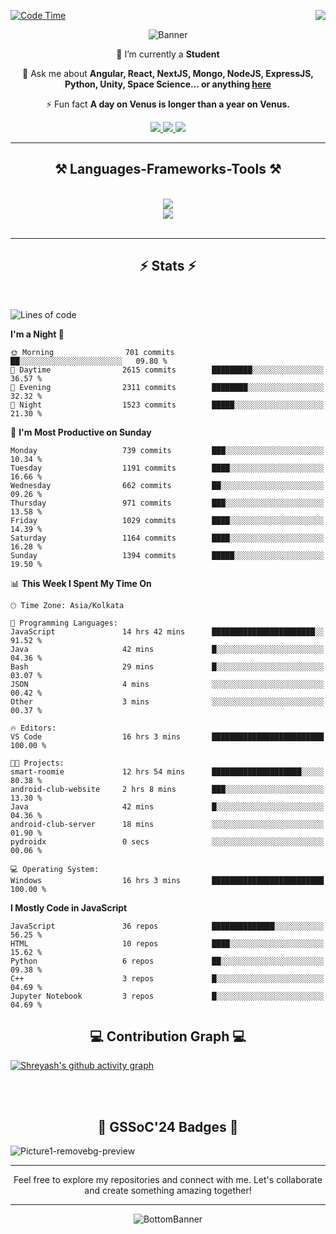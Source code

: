 <div>
 
<img align="right" src="https://visitor-badge.laobi.icu/badge?page_id=shreyash3087.shreyash3087" />

 [![Code Time](https://wakatime.com/badge/user/cd5f70df-e644-46f4-a03b-e1ce78615131.svg)](https://wakatime.com/@cd5f70df-e644-46f4-a03b-e1ce78615131)
 
</div>


<div align="center">
 
![Banner](https://github.com/user-attachments/assets/fe33d289-b057-4d85-ad76-3103802aa9e1)

</div>


<div align="center">
 
 🔭 I’m currently a **Student** 

💬 Ask me about **Angular, React, NextJS, Mongo, NodeJS, ExpressJS, Python, Unity, Space Science... or anything [here](https://github.com/shreyash3087/shreyash3087/issues)**

⚡ Fun fact **A day on Venus is longer than a year on Venus.**

</div>
 
<div align="center"> 
  <a href="mailto:shreyash3087@gmail.com">
    <img src="https://img.shields.io/badge/Gmail-333333?style=for-the-badge&logo=gmail&logoColor=red" />
  </a>
  <a href="https://www.linkedin.com/in/shreyash-srivastava-1a1161280" target="_blank">
    <img src="https://img.shields.io/badge/LinkedIn-0077B5?style=for-the-badge&logo=linkedin&logoColor=white" target="_blank" />
  </a>
  <a href="https://github.com/shreyash3087" target="_blank">
     <img src="https://img.shields.io/badge/Github-FF5722?style=for-the-badge&logo=github&logoColor=white" target="_blank" />
  </a>
</div>
<hr/>
 
<h2 align="center">⚒️ Languages-Frameworks-Tools ⚒️</h2>
<br/>
<div align="center">
    <img src="https://skillicons.dev/icons?i=react,bootstrap,html,css,vscode,github,figma,cpp,vercel,netlify" /><br>
    <img src="https://skillicons.dev/icons?i=tailwind,git,nodejs,python,javascript,typescript,express,firebase,mongodb,nextjs,unity,azure,blender" /><br>
</div>

<br/>
<hr/>

<h2 align="center">⚡ Stats ⚡</h2>

<br>
<div>
 
 
<!--START_SECTION:waka-->
![Lines of code](https://img.shields.io/badge/From%20Hello%20World%20I%27ve%20Written-5.2%20million%20lines%20of%20code-blue)

**I'm a Night 🦉** 

```text
🌞 Morning                701 commits         ██░░░░░░░░░░░░░░░░░░░░░░░   09.80 % 
🌆 Daytime                2615 commits        █████████░░░░░░░░░░░░░░░░   36.57 % 
🌃 Evening                2311 commits        ████████░░░░░░░░░░░░░░░░░   32.32 % 
🌙 Night                  1523 commits        █████░░░░░░░░░░░░░░░░░░░░   21.30 % 
```
📅 **I'm Most Productive on Sunday** 

```text
Monday                   739 commits         ███░░░░░░░░░░░░░░░░░░░░░░   10.34 % 
Tuesday                  1191 commits        ████░░░░░░░░░░░░░░░░░░░░░   16.66 % 
Wednesday                662 commits         ██░░░░░░░░░░░░░░░░░░░░░░░   09.26 % 
Thursday                 971 commits         ███░░░░░░░░░░░░░░░░░░░░░░   13.58 % 
Friday                   1029 commits        ████░░░░░░░░░░░░░░░░░░░░░   14.39 % 
Saturday                 1164 commits        ████░░░░░░░░░░░░░░░░░░░░░   16.28 % 
Sunday                   1394 commits        █████░░░░░░░░░░░░░░░░░░░░   19.50 % 
```


📊 **This Week I Spent My Time On** 

```text
🕑︎ Time Zone: Asia/Kolkata

💬 Programming Languages: 
JavaScript               14 hrs 42 mins      ███████████████████████░░   91.52 % 
Java                     42 mins             █░░░░░░░░░░░░░░░░░░░░░░░░   04.36 % 
Bash                     29 mins             █░░░░░░░░░░░░░░░░░░░░░░░░   03.07 % 
JSON                     4 mins              ░░░░░░░░░░░░░░░░░░░░░░░░░   00.42 % 
Other                    3 mins              ░░░░░░░░░░░░░░░░░░░░░░░░░   00.37 % 

🔥 Editors: 
VS Code                  16 hrs 3 mins       █████████████████████████   100.00 % 

🐱‍💻 Projects: 
smart-roomie             12 hrs 54 mins      ████████████████████░░░░░   80.38 % 
android-club-website     2 hrs 8 mins        ███░░░░░░░░░░░░░░░░░░░░░░   13.30 % 
Java                     42 mins             █░░░░░░░░░░░░░░░░░░░░░░░░   04.36 % 
android-club-server      18 mins             ░░░░░░░░░░░░░░░░░░░░░░░░░   01.90 % 
pydroidx                 0 secs              ░░░░░░░░░░░░░░░░░░░░░░░░░   00.06 % 

💻 Operating System: 
Windows                  16 hrs 3 mins       █████████████████████████   100.00 % 
```

**I Mostly Code in JavaScript** 

```text
JavaScript               36 repos            ██████████████░░░░░░░░░░░   56.25 % 
HTML                     10 repos            ████░░░░░░░░░░░░░░░░░░░░░   15.62 % 
Python                   6 repos             ██░░░░░░░░░░░░░░░░░░░░░░░   09.38 % 
C++                      3 repos             █░░░░░░░░░░░░░░░░░░░░░░░░   04.69 % 
Jupyter Notebook         3 repos             █░░░░░░░░░░░░░░░░░░░░░░░░   04.69 % 
```




<!--END_SECTION:waka-->

</div>

<div>
  <div align="center" ><h2 align="center">💻 Contribution Graph 💻</h2></div>
 
  [![Shreyash's github activity graph](https://github-readme-activity-graph.vercel.app/graph?username=shreyash3087&hide_border=true&theme=github)](https://github.com/ashutosh00710/github-readme-activity-graph)
 
</div>

<br/><br/>

<h2 align="center">🔰 GSSoC'24 Badges 🔰</h2>

![Picture1-removebg-preview](https://github.com/user-attachments/assets/4ece96a5-043a-44df-b51b-40738d3603ff)

<div align="center"> 
  <hr/>
  Feel free to explore my repositories and connect with me. Let's collaborate and create something amazing together!
  <hr/>
</div>

<div align="center">
 
![BottomBanner](https://github.com/user-attachments/assets/7afe064f-9b9f-401d-bec1-35c8625bb3dc)

</div>

